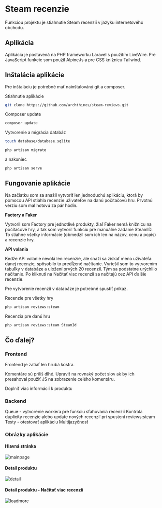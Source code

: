 # Steam recenzie

Funkciou projektu je stiahnutie Steam recenzií v jazyku internetového obchodu. 

## Aplikácia
Aplikácia je postavená na PHP frameworku Laravel s použitím LiveWire. Pre JavaScript funkcie som
použil AlpineJs a pre CSS knižnicu Tailwind. 

## Inštalácia aplikácie
Pre inštaláciu je potrebné mať nainštalováný git a composer. 

Stiahnutie aplikácie

```bash
git clone https://github.com/archthinos/steam-reviews.git 
```

Composer update
```bash
composer update
```

Vytvorenie a migrácia databáz
```bash
touch database/database.sqlite 
```

```bash
php artisan migrate
```

a nakoniec 

```bash
php artisan serve
```

## Fungovanie aplikácie
Na začiatku som sa snažil vytvoriť len jednoduchú aplikáciu, ktorá by pomocou API stiahla recenzie uživateľov 
na danú počítačovú hru. Prvotnú verziu som mal hotovú za pár hodín. 

**Factory a Faker**

Vytvoril som Factory pre jednotlivé produkty, žiaľ Faker nemá knižnicu na počítačové hry, a tak som vytvoril funkciu 
pre manuálne zadanie SteamID. To stiahne všetky informácie (obmedzil som ich len na názov, cenu a popis) a recenzie hry.

**API volania**

Kedže API volanie nevolá len recenzie, ale snaží sa získať meno uživateľa danej recenzie, spôsobilo to predĺžené načítanie. Vyriešil som to vytvorením tabuľky v databáze a uložení prvých 20 recenzií. Tým sa podstatne urýchlilo
načítanie. Po kliknutí na Načítať viac recenzií sa načítajú cez API ďalšie recenzie. 

Pre vytvorenie recenzií v databáze je potrebné spustiť príkaz.

Recenzie pre všetky hry
```bash
php artisan reviews:steam
```

Recenzia pre danú hru
```bash
php artisan reviews:steam SteamId
```

## Čo ďalej? 
### Frontend 
Frontend je zatiaľ len hrubá kostra.

Komentáre sú príliš dlhé. Upraviť na rovnaký počet slov ak by ich presahoval použiť JS na zobrazenie celého komentáru. 

Doplniť viac informácií k produktu

### Backend
Queue - vytvorenie workera pre funkciu sťahovania recenzií
Kontrola duplicity recenzie alebo update nových recenzíí pri spustení reviews:steam
Testy - otestovať aplikáciu
Multijazyčnosť

### Obrázky aplikácie
#### Hlavná stránka
![mainpage](https://user-images.githubusercontent.com/27582579/119974958-971a4880-bfb5-11eb-8046-4e09a278954f.png)

#### Detail produktu
![detail](https://user-images.githubusercontent.com/27582579/119974953-9681b200-bfb5-11eb-842b-c360a059e1fe.png)

#### Detail produktu - Načítať viac recenzií
![loadmore](https://user-images.githubusercontent.com/27582579/119974951-95e91b80-bfb5-11eb-9651-5150d5722d8d.png)




